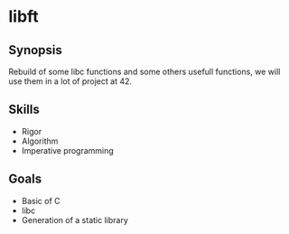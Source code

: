 # libft

## Synopsis
Rebuild of some libc functions and some others usefull functions, we will use them in a lot of project at 42.

## Skills
- Rigor
- Algorithm
- Imperative programming

## Goals
- Basic of C
- libc
- Generation of a static library
